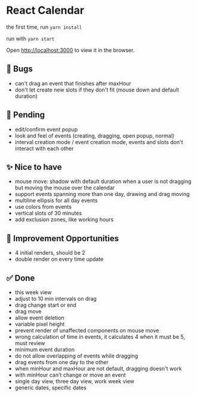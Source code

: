 # React Calendar

the first time, run `yarn install`

run with `yarn start`

Open [http://localhost:3000](http://localhost:3000) to view it in the browser.

## 🐞 Bugs

- can't drag an event that finishes after maxHour
- don't let create new slots if they don't fit (mouse down and default duration)

## 🚨 Pending

- edit/confirm event popup
- look and feel of events (creating, dragging, open popup, normal)
- interval creation mode / event creation mode, events and slots don't interact with each other

## ✨ Nice to have

- mouse move: shadow with default duration when a user is not dragging but moving the mouse over the calendar
- support events spanning more than one day, drawing and drag moving
- multiline ellipsis for all day events
- use colors from events
- vertical slots of 30 minutes
- add exclusion zones, like working hours

## 🚀 Improvement Opportunities

- 4 initial renders, should be 2
- double render on every time update

## ✅ Done

- this week view
- adjust to 10 min intervals on drag
- drag change start or end
- drag move
- allow event deletion
- variable pixel height
- prevent render of unaffected components on mouse move
- wrong calculation of time in events, it calculates 4 when it must be 5, must review
- minimum event duration
- do not allow overlapping of events while dragging
- drag events from one day to the other
- when minHour and maxHour are not default, dragging doesn't work
- with minHour can't change or move an event
- single day view, three day view, work week view
- generic dates, specific dates
